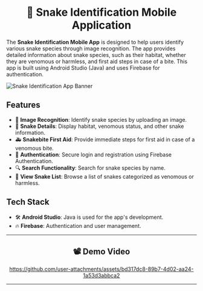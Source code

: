 <h1 align="center"> 🐍 Snake Identification Mobile Application </h1>

The **Snake Identification Mobile App** is designed to help users identify various snake species through image recognition. The app provides detailed information about snake species, such as their habitat, whether they are venomous or harmless, and first aid steps in case of a bite. This app is built using Android Studio (Java) and uses Firebase for authentication.

![Snake Identification App Banner](https://via.placeholder.com/1200x400?text=Snake+Identification+App)

## Features

- 📸 **Image Recognition**: Identify snake species by uploading an image.
- 🐍 **Snake Details**: Display habitat, venomous status, and other snake information.
- 🚑 **Snakebite First Aid**: Provide immediate steps for first aid in case of a venomous bite.
- 🔐 **Authentication**: Secure login and registration using Firebase Authentication.
- 🔍 **Search Functionality**: Search for snake species by name.
- 📜 **View Snake List**: Browse a list of snakes categorized as venomous or harmless.

## Tech Stack

- 🛠️ **Android Studio**: Java is used for the app's development.
- 🔥 **Firebase**: Authentication and user management.


---

<div align="center">

## 📽️ Demo Video  

https://github.com/user-attachments/assets/bd317dc8-89b7-4d02-aa24-1a53d3abbca2


</div>


---
